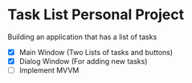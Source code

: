 # Task List Personal Project

Building an application that has a list of tasks

- [X] Main Window (Two Lists of tasks and buttons)
- [X] Dialog Window (For adding new tasks)
- [ ] Implement MVVM
